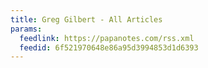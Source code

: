 ```yaml
---
title: Greg Gilbert - All Articles
params:
  feedlink: https://papanotes.com/rss.xml
  feedid: 6f521970648e86a95d3994853d1d6393
---
```

